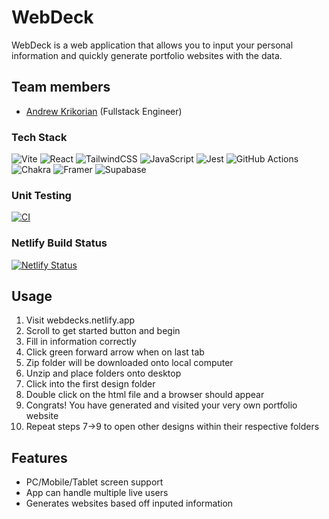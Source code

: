 # WebDeck

WebDeck is a web application that allows you to input your personal information and quickly generate portfolio websites with the data.

## Team members
- [Andrew Krikorian](https://github.com/andykr1k) (Fullstack Engineer)

### Tech Stack
![Vite](https://img.shields.io/badge/vite-%23646CFF.svg?style=for-the-badge&logo=vite&logoColor=white)
![React](https://img.shields.io/badge/react-%2320232a.svg?style=for-the-badge&logo=react&logoColor=%2361DAFB)
![TailwindCSS](https://img.shields.io/badge/tailwindcss-%2338B2AC.svg?style=for-the-badge&logo=tailwind-css&logoColor=white)
![JavaScript](https://img.shields.io/badge/javascript-%23323330.svg?style=for-the-badge&logo=javascript&logoColor=%23F7DF1E)
![Jest](https://img.shields.io/badge/-jest-%23C21325?style=for-the-badge&logo=jest&logoColor=white)
![GitHub Actions](https://img.shields.io/badge/github%20actions-%232671E5.svg?style=for-the-badge&logo=githubactions&logoColor=white)
![Chakra](https://img.shields.io/badge/chakra-%234ED1C5.svg?style=for-the-badge&logo=chakraui&logoColor=white)
![Framer](https://img.shields.io/badge/Framer-black?style=for-the-badge&logo=framer&logoColor=blue)
![Supabase](https://img.shields.io/badge/Supabase-3ECF8E?style=for-the-badge&logo=supabase&logoColor=white)

### Unit Testing
[![CI](https://github.com/andykr1k/WebDeck/actions/workflows/main.yml/badge.svg)](https://github.com/andykr1k/WebDeck/actions/workflows/main.yml)

### Netlify Build Status
[![Netlify Status](https://api.netlify.com/api/v1/badges/264af23f-f783-4f72-ac85-51382c37a0f1/deploy-status)](https://app.netlify.com/sites/webdecks/deploys)


## Usage
1) Visit webdecks.netlify.app
2) Scroll to get started button and begin
3) Fill in information correctly
4) Click green forward arrow when on last tab
5) Zip folder will be downloaded onto local computer
6) Unzip and place folders onto desktop
7) Click into the first design folder
8) Double click on the html file and a browser should appear
9) Congrats! You have generated and visited your very own portfolio website
10) Repeat steps 7->9 to open other designs within their respective folders

## Features
- PC/Mobile/Tablet screen support
- App can handle multiple live users
- Generates websites based off inputed information
